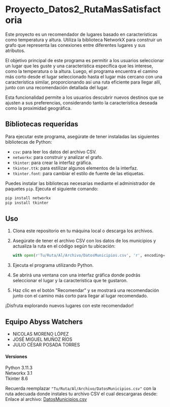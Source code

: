 # Proyecto_Datos2_RutaMasSatisfactoria

Este proyecto es un recomendador de lugares basado en características como temperatura y altura. Utiliza la biblioteca NetworkX para construir un grafo que representa las conexiones entre diferentes lugares y sus atributos.

El objetivo principal de este programa es permitir a los usuarios seleccionar un lugar que les guste y una característica específica que les interese, como la temperatura o la altura. Luego, el programa encuentra el camino más corto desde el lugar seleccionado hasta el lugar más cercano con una característica similar, proporcionando así una ruta eficiente para llegar allí, junto con una recomendación detallada del lugar.

Esta funcionalidad permite a los usuarios descubrir nuevos destinos que se ajusten a sus preferencias, considerando tanto la característica deseada como la proximidad geográfica.

## Bibliotecas requeridas

Para ejecutar este programa, asegúrate de tener instaladas las siguientes bibliotecas de Python:

- `csv`: para leer los datos del archivo CSV.
- `networkx`: para construir y analizar el grafo.
- `tkinter`: para crear la interfaz gráfica.
- `tkinter.ttk`: para estilizar algunos elementos de la interfaz.
- `tkinter.font`: para cambiar el estilo de fuente de las etiquetas.

Puedes instalar las bibliotecas necesarias mediante el administrador de paquetes `pip`. Ejecuta el siguiente comando:

   ```bash
   pip install networkx
   pip install tkinter  
   ```

## Uso

1. Clona este repositorio en tu máquina local o descarga los archivos.

2. Asegúrate de tener el archivo CSV con los datos de los municipios y actualiza la ruta en el código según tu ubicación:

    ```python
    with open(r'Tu/Ruta/Al/Archivo/DatosMunicipios.csv', 'r', encoding='UTF-8') as file:  
    ```  
3. Ejecuta el programa utilizando Python.

4. Se abrirá una ventana con una interfaz gráfica donde podrás seleccionar el lugar y la característica que te gustaron.

5. Haz clic en el botón "Recomendar" y se mostrará una recomendación junto con el camino más corto para llegar al lugar recomendado.  

¡Disfruta explorando nuevos lugares con este recomendador!

## Equipo Abyss Watchers  

- NICOLAS MORENO LÓPEZ
- JOSÉ MIGUEL MUÑOZ RÍOS
- JULIO CÉSAR POSADA TORRES

#### Versiones 

Python 3.11.3  
Networkx 3.1  
Tkinter 8.6  

Recuerda reemplazar `"Tu/Ruta/Al/Archivo/DatosMunicipios.csv"` con la ruta adecuada donde instales tu archivo CSV el cual descargaras desde:  
Enlace al archivo: [DatosMunicipios.csv](/Archivos/DatosMunicipios.csv)



